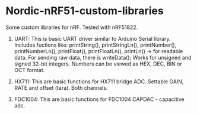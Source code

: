 # Nordic-nRF51-custom-libraries
Some custom libraries for nRF. Tested with nRF51822.

1. UART: 
This is basic UART driver similar to Arduino Serial library. Includes fuctions like:
printString(), printStringLn(), printNumber(), printNumberLn(), printFloat(), printFloatLn(), printLn() 
-> for readable data. For sending raw data, there is writeData();
Works for unsigned and signed 32-bit integers. Numbers can be viewed as HEX, DEC, BIN or OCT format.  

2. HX711: 
This are basic functions for HX711 bridge ADC. Settable GAIN, RATE and offset (tara). Both channels. 

3. FDC1004: 
This are basic functions for FDC1004 CAPDAC - capacitive adc.
